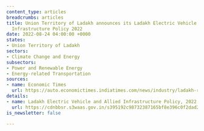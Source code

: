```yaml
---
content_type: articles
breadcrumbs: articles
title: Union Territory of Ladakh announces its Ladakh Electric Vehicle and Allied
  Infrastructure Policy 2022
date: 2022-08-24 04:00:00 +0000
states:
- Union Territory of Ladakh
sectors:
- Climate Change and Energy
subsectors:
- Power and Renewable Energy
- Energy-related Transportation
sources:
- name: Economic Times
  url: https://auto.economictimes.indiatimes.com/news/industry/ladakh-rolls-out-ev-policy-with-subsidies-to-encourage-buyers/93680488
details:
- name: Ladakh Electric Vehicle and Allied Infrastructure Policy, 2022
  url: https://cdnbbsr.s3waas.gov.in/s395192c98732387165bf8e396c0f2dad2/uploads/2022/08/2022081947.pdf
is_newsletter: false

---
```

